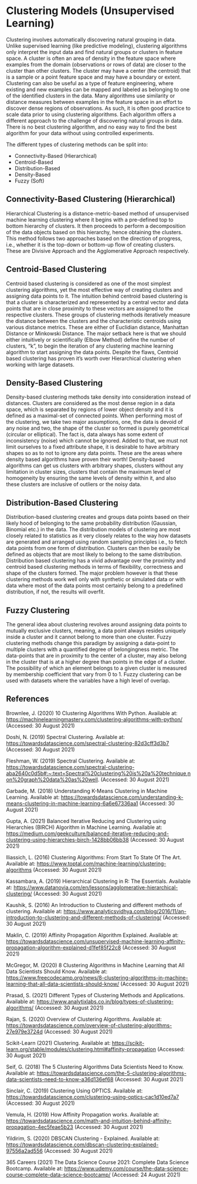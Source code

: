 # Clustering Models (Unsupervised Learning)
Clustering involves automatically discovering natural grouping in data. Unlike supervised learning (like predictive modeling), clustering algorithms only interpret the input data and find natural groups or clusters in feature space. A cluster is often an area of density in the feature space where examples from the domain (observations or rows of data) are closer to the cluster than other clusters. The cluster may have a center (the centroid) that is a sample or a point feature space and may have a boundary or extent. Clustering can also be useful as a type of feature engineering, where existing and new examples can be mapped and labeled as belonging to one of the identified clusters in the data. Many algorithms use similarity or distance measures between examples in the feature space in an effort to discover dense regions of observations. As such, it is often good practice to scale data prior to using clustering algorithms. Each algorithm offers a different approach to the challenge of discovering natural groups in data. There is no best clustering algorithm, and no easy way to find the best algorithm for your data without using controlled experiments.

The different types of clustering methods can be split into:

- Connectivity-Based (Hierarchical)
- Centroid-Based
- Distribution-Based
- Density-Based
- Fuzzy (Soft)

## Connectivity-Based Clustering (Hierarchical)
Hierarchical Clustering is a distance-metric-based method of unsupervised machine learning clustering where it begins with a pre-defined top to bottom hierarchy of clusters. It then proceeds to perform a decomposition of the data objects based on this hierarchy, hence obtaining the clusters. This method follows two approaches based on the direction of progress, i.e., whether it is the top-down or bottom-up flow of creating clusters. These are Divisive Approach and the Agglomerative Approach respectively.

## Centroid-Based Clustering
Centroid based clustering is considered as one of the most simplest clustering algorithms, yet the most effective way of creating clusters and assigning data points to it. The intuition behind centroid based clustering is that a cluster is characterized and represented by a central vector and data points that are in close proximity to these vectors are assigned to the respective clusters. These groups of clustering methods iteratively measure the distance between the clusters and the characteristic centroids using various distance metrics. These are either of Euclidian distance, Manhattan Distance or Minkowski Distance. The major setback here is that we should either intuitively or scientifically (Elbow Method) define the number of clusters, “k”, to begin the iteration of any clustering machine learning algorithm to start assigning the data points. Despite the flaws, Centroid based clustering has proven it’s worth over Hierarchical clustering when working with large datasets.

## Density-Based Clustering
Density-based clustering methods take density into consideration instead of distances. Clusters are considered as the most dense region in a data space, which is separated by regions of lower object density and it is defined as a maximal-set of connected points. When performing most of the clustering, we take two major assumptions, one, the data is devoid of any noise and two, the shape of the cluster so formed is purely geometrical (circular or elliptical). The fact is, data always has some extent of inconsistency (noise) which cannot be ignored. Added to that, we must not limit ourselves to a fixed attribute shape, it is desirable to have arbitrary shapes so as to not to ignore any data points. These are the areas where density based algorithms have proven their worth! Density-based algorithms can get us clusters with arbitrary shapes, clusters without any limitation in cluster sizes, clusters that contain the maximum level of homogeneity by ensuring the same levels of density within it, and also these clusters are inclusive of outliers or the noisy data.

## Distribution-Based Clustering
Distribution-based clustering creates and groups data points based on their likely hood of belonging to the same probability distribution (Gaussian, Binomial etc.) in the data. The distribution models of clustering are most closely related to statistics as it very closely relates to the way how datasets are generated and arranged using random sampling principles i.e., to fetch data points from one form of distribution. Clusters can then be easily be defined as objects that are most likely to belong to the same distribution. Distribution based clustering has a vivid advantage over the proximity and centroid based clustering methods in terms of flexibility, correctness and shape of the clusters formed. The major problem however is that these clustering methods work well only with synthetic or simulated data or with data where most of the data points most certainly belong to a predefined distribution, if not, the results will overfit.

## Fuzzy Clustering
The general idea about clustering revolves around assigning data points to mutually exclusive clusters, meaning, a data point always resides uniquely inside a cluster and it cannot belong to more than one cluster. Fuzzy clustering methods change this paradigm by assigning a data-point to multiple clusters with a quantified degree of belongingness metric. The data-points that are in proximity to the center of a cluster, may also belong in the cluster that is at a higher degree than points in the edge of a cluster. The possibility of which an element belongs to a given cluster is measured by membership coefficient that vary from 0 to 1. Fuzzy clustering can be used with datasets where the variables have a high level of overlap.

## References

Brownlee, J. (2020) 10 Clustering Algorithms With Python. Available at: https://machinelearningmastery.com/clustering-algorithms-with-python/ (Accessed: 30 August 2021)

Doshi, N. (2019) Spectral Clustering. Available at: https://towardsdatascience.com/spectral-clustering-82d3cff3d3b7 (Accessed: 30 August 2021)

Fleshman, W. (2019) Spectral Clustering. Available at: https://towardsdatascience.com/spectral-clustering-aba2640c0d5b#:~:text=Spectral%20clustering%20is%20a%20technique,non%20graph%20data%20as%20well. (Accessed: 30 August 2021)

Garbade, M. (2018) Understanding K-Means Clustering in Machine Learning. Available at: https://towardsdatascience.com/understanding-k-means-clustering-in-machine-learning-6a6e67336aa1 (Accessed: 30 August 2021)

Gupta, A. (2021) Balanced Iterative Reducing and Clustering using Hierarchies (BIRCH) Algorithm in Machine Learning. Available at: https://medium.com/geekculture/balanced-iterative-reducing-and-clustering-using-hierarchies-birch-1428bb06bb38 (Accessed: 30 August 2021)

Iliassich, L. (2016) Clustering Algorithms: From Start To State Of The Art. Available at: https://www.toptal.com/machine-learning/clustering-algorithms (Accessed: 30 August 2021)

Kassambara, A. (2019) Hierarchical Clustering in R: The Essentials. Available at: https://www.datanovia.com/en/lessons/agglomerative-hierarchical-clustering/ (Accessed: 30 August 2021)

Kaushik, S. (2016) An Introduction to Clustering and different methods of clustering. Available at: https://www.analyticsvidhya.com/blog/2016/11/an-introduction-to-clustering-and-different-methods-of-clustering/ (Accessed: 30 August 2021)

Maklin, C. (2019) Affinity Propagation Algorithm Explained. Available at: https://towardsdatascience.com/unsupervised-machine-learning-affinity-propagation-algorithm-explained-d1fef85f22c8 (Accessed: 30 August 2021)

McGregor, M. (2020) 8 Clustering Algorithms in Machine Learning that All Data Scientists Should Know. Available at: https://www.freecodecamp.org/news/8-clustering-algorithms-in-machine-learning-that-all-data-scientists-should-know/ (Accessed: 30 August 2021)

Prasad, S. (2021) Different Types of Clustering Methods and Applications. Available at: https://www.analytixlabs.co.in/blog/types-of-clustering-algorithms/ (Accessed: 30 August 2021)

Rajan, S. (2020) Overview of Clustering Algorithms. Available at: https://towardsdatascience.com/overview-of-clustering-algorithms-27e979e3724d (Accessed: 30 August 2021)

Scikit-Learn (2021) Clustering. Available at: https://scikit-learn.org/stable/modules/clustering.html#affinity-propagation (Accessed: 30 August 2021)

Seif, G. (2018) The 5 Clustering Algorithms Data Scientists Need to Know. Available at: https://towardsdatascience.com/the-5-clustering-algorithms-data-scientists-need-to-know-a36d136ef68 (Accessed: 30 August 2021)

Sinclair, C. (2019) Clustering Using OPTICS. Available at: https://towardsdatascience.com/clustering-using-optics-cac1d10ed7a7 (Accessed: 30 August 2021)

Vemula, H. (2019) How Affinity Propagation works. Available at: https://towardsdatascience.com/math-and-intuition-behind-affinity-propagation-4ec5feae5b23 (Accessed: 30 August 2021)

Yildirim, S. (2020) DBSCAN Clustering - Explained. Available at: https://towardsdatascience.com/dbscan-clustering-explained-97556a2ad556 (Accessed: 30 August 2021)

365 Careers (2021) The Data Science Course 2021: Complete Data Science Bootcamp. Available at: https://www.udemy.com/course/the-data-science-course-complete-data-science-bootcamp/ (Accessed: 24 August 2021)
